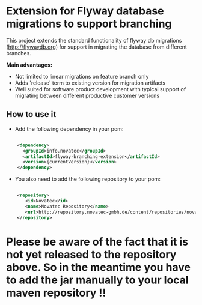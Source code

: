 # Extension for Flyway database migrations to support branching

This project extends the standard functionality of flyway db migrations (http://flywaydb.org)
for support in migrating the database from different branches.

**Main advantages:**

-  Not limited to linear migrations on feature branch only
-  Adds 'release' term to existing version for migration artifacts
-  Well suited for software product development with typical support of migrating between different productive customer versions

## How to use it

*  Add the following dependency in your pom:

```xml

    <dependency>
      <groupId>info.novatec</groupId>
      <artifactId>flyway-branching-extension</artifactId>
      <version>{currentVersion}</version>
    </dependency>
```

*  You also need to add the following repository to your pom:

```xml

    <repository>
       <id>Novatec</id>
       <name>Novatec Repository</name>
       <url>http://repository.novatec-gmbh.de/content/repositories/novatec</url>
    </repository>
```

# Please be aware of the fact that it is not yet released to the repository above. So in the meantime you have to add the jar manually to your local maven repository !!

